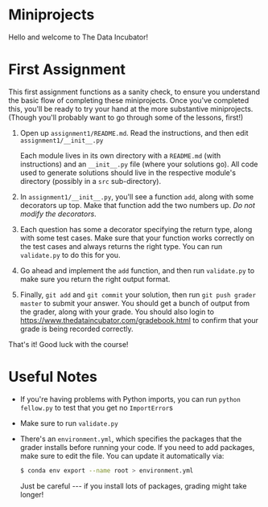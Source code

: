 Miniprojects
==========
Hello and welcome to The Data Incubator!

# First Assignment

This first assignment functions as a sanity check, to ensure you
understand the basic flow of completing these miniprojects. Once you've
completed this, you'll be ready to try your hand at the more substantive
miniprojects. (Though you'll probably want to go through some of the
lessons, first!)

1. Open up `assignment1/README.md`. Read the instructions, and then edit
   `assignment1/__init__.py`

   Each module lives in its own directory with a `README.md` (with
   instructions) and an `__init__.py` file (where your solutions go).
   All code used to generate solutions should live in the respective
   module's directory (possibly in a `src` sub-directory).

2. In `assignment1/__init__.py`, you'll see a function `add`, along with
   some decorators up top.  Make that function add the two numbers up.
   *Do not modify the decorators*.

3. Each question has some a decorator specifying the return type, along
   with some test cases. Make sure that your function works correctly on
   the test cases and always returns the right type. You can run
   `validate.py` to do this for you.

4. Go ahead and implement the `add` function, and then run `validate.py`
   to make sure you return the right output format.

5. Finally, `git add` and `git commit` your solution, then run
   `git push grader master` to submit your answer. You should get a
   bunch of output from the grader, along with your grade. You should
   also login to https://www.thedataincubator.com/gradebook.html to
   confirm that your grade is being recorded correctly.

That's it! Good luck with the course!

# Useful Notes

- If you're having problems with Python imports, you can run 
  `python fellow.py` to test that you get no `ImportError`s
- Make sure to run `validate.py` 
- There's an `environment.yml`, which specifies the packages that the
  grader installs before running your code. If you need to add
  packages, make sure to edit the file. You can update it
  automatically via:

  ```bash
  $ conda env export --name root > environment.yml
  ```

  Just be careful --- if you install lots of packages, grading might
  take longer!
